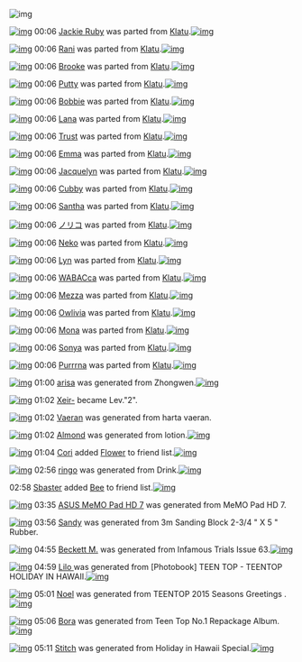![img](http://gdrive-cdn.herokuapp.com/537b65a5bc09f0000721dda7/512px-barcode.png)

[![img](http://www.deviantsart.com/27tgo.png)](http://www.barcodekanojo.com/kanojo/3173847/Jackie%20Ruby) 00:06 [Jackie Ruby](http://www.barcodekanojo.com/kanojo/3173847/Jackie%20Ruby) was parted from [Klatu](http://www.barcodekanojo.com/kanojo/3173847/Jackie%20Ruby).[![img](http://www.deviantsart.com/1d20k6n.jpeg)](http://www.barcodekanojo.com/user/243243/Klatu) 

[![img](http://www.deviantsart.com/15oludt.png)](http://www.barcodekanojo.com/kanojo/3167632/Rani) 00:06 [Rani](http://www.barcodekanojo.com/kanojo/3167632/Rani) was parted from [Klatu](http://www.barcodekanojo.com/kanojo/3167632/Rani).[![img](http://www.deviantsart.com/1d20k6n.jpeg)](http://www.barcodekanojo.com/user/243243/Klatu) 

[![img](http://www.deviantsart.com/3sigqkq.png)](http://www.barcodekanojo.com/kanojo/3174670/Brooke) 00:06 [Brooke](http://www.barcodekanojo.com/kanojo/3174670/Brooke) was parted from [Klatu](http://www.barcodekanojo.com/kanojo/3174670/Brooke).[![img](http://www.deviantsart.com/1d20k6n.jpeg)](http://www.barcodekanojo.com/user/243243/Klatu) 

[![img](http://www.deviantsart.com/3fjh5ch.png)](http://www.barcodekanojo.com/kanojo/3174669/Putty) 00:06 [Putty](http://www.barcodekanojo.com/kanojo/3174669/Putty) was parted from [Klatu](http://www.barcodekanojo.com/kanojo/3174669/Putty).[![img](http://www.deviantsart.com/1d20k6n.jpeg)](http://www.barcodekanojo.com/user/243243/Klatu) 

[![img](http://www.deviantsart.com/11vp4l3.png)](http://www.barcodekanojo.com/kanojo/3183653/Bobbie) 00:06 [Bobbie](http://www.barcodekanojo.com/kanojo/3183653/Bobbie) was parted from [Klatu](http://www.barcodekanojo.com/kanojo/3183653/Bobbie).[![img](http://www.deviantsart.com/1d20k6n.jpeg)](http://www.barcodekanojo.com/user/243243/Klatu) 

[![img](http://www.deviantsart.com/2lao0h5.png)](http://www.barcodekanojo.com/kanojo/2164359/Lana) 00:06 [Lana](http://www.barcodekanojo.com/kanojo/2164359/Lana) was parted from [Klatu](http://www.barcodekanojo.com/kanojo/2164359/Lana).[![img](http://www.deviantsart.com/1d20k6n.jpeg)](http://www.barcodekanojo.com/user/243243/Klatu) 

[![img](http://www.deviantsart.com/19jgkmr.png)](http://www.barcodekanojo.com/kanojo/2955475/Trust) 00:06 [Trust](http://www.barcodekanojo.com/kanojo/2955475/Trust) was parted from [Klatu](http://www.barcodekanojo.com/kanojo/2955475/Trust).[![img](http://www.deviantsart.com/1d20k6n.jpeg)](http://www.barcodekanojo.com/user/243243/Klatu) 

[![img](http://www.deviantsart.com/3bi0js9.png)](http://www.barcodekanojo.com/kanojo/3079053/Emma) 00:06 [Emma](http://www.barcodekanojo.com/kanojo/3079053/Emma) was parted from [Klatu](http://www.barcodekanojo.com/kanojo/3079053/Emma).[![img](http://www.deviantsart.com/1d20k6n.jpeg)](http://www.barcodekanojo.com/user/243243/Klatu) 

[![img](http://www.deviantsart.com/1hmlb22.png)](http://www.barcodekanojo.com/kanojo/3062198/Jacquelyn) 00:06 [Jacquelyn](http://www.barcodekanojo.com/kanojo/3062198/Jacquelyn) was parted from [Klatu](http://www.barcodekanojo.com/kanojo/3062198/Jacquelyn).[![img](http://www.deviantsart.com/1d20k6n.jpeg)](http://www.barcodekanojo.com/user/243243/Klatu) 

[![img](http://www.deviantsart.com/2vhp3t1.png)](http://www.barcodekanojo.com/kanojo/3082186/Cubby) 00:06 [Cubby](http://www.barcodekanojo.com/kanojo/3082186/Cubby) was parted from [Klatu](http://www.barcodekanojo.com/kanojo/3082186/Cubby).[![img](http://www.deviantsart.com/1d20k6n.jpeg)](http://www.barcodekanojo.com/user/243243/Klatu) 

[![img](http://www.deviantsart.com/ggtp2e.png)](http://www.barcodekanojo.com/kanojo/2254089/Santha) 00:06 [Santha](http://www.barcodekanojo.com/kanojo/2254089/Santha) was parted from [Klatu](http://www.barcodekanojo.com/kanojo/2254089/Santha).[![img](http://www.deviantsart.com/1d20k6n.jpeg)](http://www.barcodekanojo.com/user/243243/Klatu) 

[![img](http://www.deviantsart.com/19hi77d.png)](http://www.barcodekanojo.com/kanojo/2941769/%E3%83%8E%E3%83%AA%E3%82%B3) 00:06 [ノリコ](http://www.barcodekanojo.com/kanojo/2941769/%E3%83%8E%E3%83%AA%E3%82%B3) was parted from [Klatu](http://www.barcodekanojo.com/kanojo/2941769/%E3%83%8E%E3%83%AA%E3%82%B3).[![img](http://www.deviantsart.com/1d20k6n.jpeg)](http://www.barcodekanojo.com/user/243243/Klatu) 

[![img](http://www.deviantsart.com/3gaiaqj.png)](http://www.barcodekanojo.com/kanojo/2939207/Neko) 00:06 [Neko](http://www.barcodekanojo.com/kanojo/2939207/Neko) was parted from [Klatu](http://www.barcodekanojo.com/kanojo/2939207/Neko).[![img](http://www.deviantsart.com/1d20k6n.jpeg)](http://www.barcodekanojo.com/user/243243/Klatu) 

[![img](http://www.deviantsart.com/2g0maho.png)](http://www.barcodekanojo.com/kanojo/3173036/Lyn) 00:06 [Lyn](http://www.barcodekanojo.com/kanojo/3173036/Lyn) was parted from [Klatu](http://www.barcodekanojo.com/kanojo/3173036/Lyn).[![img](http://www.deviantsart.com/1d20k6n.jpeg)](http://www.barcodekanojo.com/user/243243/Klatu) 

[![img](http://www.deviantsart.com/310udc6.png)](http://www.barcodekanojo.com/kanojo/3183658/WABACca) 00:06 [WABACca](http://www.barcodekanojo.com/kanojo/3183658/WABACca) was parted from [Klatu](http://www.barcodekanojo.com/kanojo/3183658/WABACca).[![img](http://www.deviantsart.com/1d20k6n.jpeg)](http://www.barcodekanojo.com/user/243243/Klatu) 

[![img](http://www.deviantsart.com/35chg66.png)](http://www.barcodekanojo.com/kanojo/3174668/Mezza) 00:06 [Mezza](http://www.barcodekanojo.com/kanojo/3174668/Mezza) was parted from [Klatu](http://www.barcodekanojo.com/kanojo/3174668/Mezza).[![img](http://www.deviantsart.com/1d20k6n.jpeg)](http://www.barcodekanojo.com/user/243243/Klatu) 

[![img](http://www.deviantsart.com/2v48j49.png)](http://www.barcodekanojo.com/kanojo/3178957/Owlivia) 00:06 [Owlivia](http://www.barcodekanojo.com/kanojo/3178957/Owlivia) was parted from [Klatu](http://www.barcodekanojo.com/kanojo/3178957/Owlivia).[![img](http://www.deviantsart.com/1d20k6n.jpeg)](http://www.barcodekanojo.com/user/243243/Klatu) 

[![img](http://www.deviantsart.com/2uo9ddi.png)](http://www.barcodekanojo.com/kanojo/3173848/Mona) 00:06 [Mona](http://www.barcodekanojo.com/kanojo/3173848/Mona) was parted from [Klatu](http://www.barcodekanojo.com/kanojo/3173848/Mona).[![img](http://www.deviantsart.com/1d20k6n.jpeg)](http://www.barcodekanojo.com/user/243243/Klatu) 

[![img](http://www.deviantsart.com/7hv26h.png)](http://www.barcodekanojo.com/kanojo/3179598/Sonya) 00:06 [Sonya](http://www.barcodekanojo.com/kanojo/3179598/Sonya) was parted from [Klatu](http://www.barcodekanojo.com/kanojo/3179598/Sonya).[![img](http://www.deviantsart.com/1d20k6n.jpeg)](http://www.barcodekanojo.com/user/243243/Klatu) 

[![img](http://www.deviantsart.com/1pk9j95.png)](http://www.barcodekanojo.com/kanojo/3174671/Purrrna) 00:06 [Purrrna](http://www.barcodekanojo.com/kanojo/3174671/Purrrna) was parted from [Klatu](http://www.barcodekanojo.com/kanojo/3174671/Purrrna).[![img](http://www.deviantsart.com/1d20k6n.jpeg)](http://www.barcodekanojo.com/user/243243/Klatu) 

[![img](http://www.deviantsart.com/jumrg6.png)](http://www.barcodekanojo.com/kanojo/3191987/arisa) 01:00 [arisa](http://www.barcodekanojo.com/kanojo/3191987/arisa) was generated from Zhongwen.[![img](http://www.deviantsart.com/2thhrje.jpeg)](http://www.barcodekanojo.com/product_images/barcode/6016676/1421942392/50x50xZhongwen.jpg,qw=88,ah=88.pagespeed.ic.DLOM184dMU.jpg) 

[![img](http://www.deviantsart.com/15ud2c1.jpeg)](http://www.barcodekanojo.com/user/442587/Xeir-) 01:02 [Xeir-](http://www.barcodekanojo.com/user/442587/Xeir-) became Lev."2".

[![img](http://www.deviantsart.com/v1pa8o.png)](http://www.barcodekanojo.com/kanojo/3191988/Vaeran) 01:02 [Vaeran](http://www.barcodekanojo.com/kanojo/3191988/Vaeran) was generated from harta vaeran.

[![img](http://www.deviantsart.com/1v5lvrc.png)](http://www.barcodekanojo.com/kanojo/3191989/Almond) 01:02 [Almond](http://www.barcodekanojo.com/kanojo/3191989/Almond) was generated from lotion.[![img](http://www.deviantsart.com/3tlj9p7.jpeg)](http://www.barcodekanojo.com/product_images/barcode/6016678/1421942538/lotion.jpg) 

[![img](http://www.deviantsart.com/3hin853.jpeg)](http://www.barcodekanojo.com/user/377874/Cori) 01:04 [Cori](http://www.barcodekanojo.com/user/377874/Cori) added [Flower](http://www.barcodekanojo.com/kanojo/1454565/Flower) to friend list.[![img](http://www.deviantsart.com/224ic2p.png)](http://www.barcodekanojo.com/kanojo/1454565/Flower) 

[![img](http://www.deviantsart.com/2vlc56r.png)](http://www.barcodekanojo.com/kanojo/3191990/ringo) 02:56 [ringo](http://www.barcodekanojo.com/kanojo/3191990/ringo) was generated from Drink.[![img](http://www.deviantsart.com/3b4h8r5.jpeg)](http://www.barcodekanojo.com/product_images/barcode/6016680/1421949314/Drink.jpg) 

02:58 [Sbaster](http://www.barcodekanojo.com/user/457243/Sbaster) added [Bee](http://www.barcodekanojo.com/kanojo/2631580/Bee) to friend list.[![img](http://www.deviantsart.com/t4cj8a.png)](http://www.barcodekanojo.com/kanojo/2631580/Bee) 

[![img](http://www.deviantsart.com/2848fsd.png)](http://www.barcodekanojo.com/kanojo/3191991/ASUS%20MeMO%20Pad%20HD%207) 03:35 [ASUS MeMO Pad HD 7](http://www.barcodekanojo.com/kanojo/3191991/ASUS%20MeMO%20Pad%20HD%207) was generated from MeMO Pad HD 7.

[![img](http://www.deviantsart.com/tmqj0q.png)](http://www.barcodekanojo.com/kanojo/3191992/Sandy) 03:56 [Sandy](http://www.barcodekanojo.com/kanojo/3191992/Sandy) was generated from 3m Sanding Block 2-3/4 " X 5 " Rubber.

[![img](http://www.deviantsart.com/2dhojo8.png)](http://www.barcodekanojo.com/kanojo/3191993/Beckett%20M.) 04:55 [Beckett M.](http://www.barcodekanojo.com/kanojo/3191993/Beckett%20M.) was generated from Infamous Trials Issue 63.[![img](http://www.deviantsart.com/10pdv6k.jpeg)](http://www.barcodekanojo.com/product_images/barcode/6016684/1421956486/Infamous%20Trials%20Issue%2063.jpg) 

[![img](http://www.deviantsart.com/u2lfhh.png)](http://www.barcodekanojo.com/kanojo/3191994/Lilo%20) 04:59 [Lilo ](http://www.barcodekanojo.com/kanojo/3191994/Lilo%20) was generated from [Photobook] TEEN TOP - TEENTOP HOLIDAY IN HAWAII.[![img](http://www.deviantsart.com/360aa20.jpeg)](http://www.barcodekanojo.com/product_images/barcode/6016685/1421956703/50x50x,P5BPhotobook,P5D,P20TEEN,P20TOP,P20-,P20TEENTOP,P20HOLIDAY,P20IN,P20HAWAII.jpg,qw=88,ah=88.pagespeed.ic.mcP3k_Mx_o.jpg) 

[![img](http://www.deviantsart.com/3uql9sl.png)](http://www.barcodekanojo.com/kanojo/3191995/Noel) 05:01 [Noel](http://www.barcodekanojo.com/kanojo/3191995/Noel) was generated from TEENTOP 2015 Seasons Greetings .[![img](http://www.deviantsart.com/gmg066.jpeg)](http://www.barcodekanojo.com/product_images/barcode/6016686/1421956839/50x50xTEENTOP,P202015,P20Seasons,P20Greetings,P20.jpg,qw=88,ah=88.pagespeed.ic.-OpIcJQh0K.jpg) 

[![img](http://www.deviantsart.com/3prc2iq.png)](http://www.barcodekanojo.com/kanojo/3191996/Bora) 05:06 [Bora](http://www.barcodekanojo.com/kanojo/3191996/Bora) was generated from Teen Top No.1 Repackage Album.[![img](http://www.deviantsart.com/2qov4nu.jpeg)](http://www.barcodekanojo.com/product_images/barcode/6016687/1421957114/Teen%20Top%20No.1%20Repackage%20Album.jpg) 

[![img](http://www.deviantsart.com/12rhrl3.png)](http://www.barcodekanojo.com/kanojo/3191997/Stitch) 05:11 [Stitch](http://www.barcodekanojo.com/kanojo/3191997/Stitch) was generated from Holiday in Hawaii Special.[![img](http://www.deviantsart.com/11ia96m.jpeg)](http://www.barcodekanojo.com/product_images/barcode/6016688/1421957468/50x50xHoliday,P20in,P20Hawaii,P20Special.jpg,qw=88,ah=88.pagespeed.ic.4PJzF7z1Or.jpg) 

